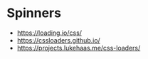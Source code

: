 # Spinners
- https://loading.io/css/
- https://cssloaders.github.io/
- https://projects.lukehaas.me/css-loaders/
